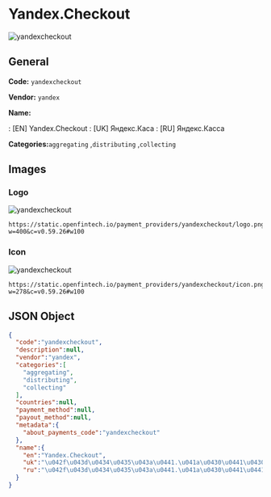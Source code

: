 
# Yandex.Checkout 
![yandexcheckout](https://static.openfintech.io/payment_providers/yandexcheckout/logo.png?w=400&c=v0.59.26#w100)  

## General 
 
**Code:** `yandexcheckout` 
 
**Vendor:** `yandex` 
 
**Name:** 
 
:	[EN] Yandex.Checkout 
:	[UK] Яндекс.Каса 
:	[RU] Яндекс.Касса 
 
**Categories:**`aggregating` ,`distributing` ,`collecting` 
 

## Images 

### Logo 
 
![yandexcheckout](https://static.openfintech.io/payment_providers/yandexcheckout/logo.png?w=400&c=v0.59.26#w100)  

```
https://static.openfintech.io/payment_providers/yandexcheckout/logo.png?w=400&c=v0.59.26#w100
```  

### Icon 
 
![yandexcheckout](https://static.openfintech.io/payment_providers/yandexcheckout/icon.png?w=278&c=v0.59.26#w100)  

```
https://static.openfintech.io/payment_providers/yandexcheckout/icon.png?w=278&c=v0.59.26#w100
```  

## JSON Object 

```json
{
  "code":"yandexcheckout",
  "description":null,
  "vendor":"yandex",
  "categories":[
    "aggregating",
    "distributing",
    "collecting"
  ],
  "countries":null,
  "payment_method":null,
  "payout_method":null,
  "metadata":{
    "about_payments_code":"yandexcheckout"
  },
  "name":{
    "en":"Yandex.Checkout",
    "uk":"\u042f\u043d\u0434\u0435\u043a\u0441.\u041a\u0430\u0441\u0430",
    "ru":"\u042f\u043d\u0434\u0435\u043a\u0441.\u041a\u0430\u0441\u0441\u0430"
  }
}
```  
